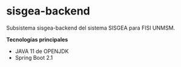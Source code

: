 # sisgea-backend
Subsistema sisgea-backend del sistema SISGEA para FISI UNMSM.

**Tecnologías principales**
* JAVA 11 de OPENJDK
* Spring Boot 2.1
